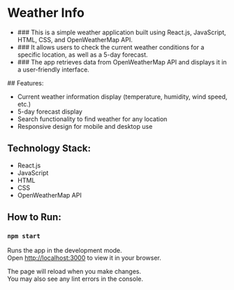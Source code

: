 # Weather Info
<ul>
<li>### This is a simple weather application built using React.js, JavaScript, HTML, CSS, and OpenWeatherMap API.</li>
<li>### It allows users to check the current weather conditions for a specific location, as well as a 5-day forecast.</li>
<li>### The app retrieves data from OpenWeatherMap API and displays it in a user-friendly interface.</li>
</ul>
## Features:
<ul>
<li>Current weather information display (temperature, humidity, wind speed, etc.)</li>
<li>5-day forecast display</li>
<li>Search functionality to find weather for any location</li>
<li>Responsive design for mobile and desktop use</li>
</ul>

## Technology Stack:
<ul>
  <li>React.js</li>
  <li>JavaScript</li>
  <li>HTML</li>
  <li>CSS</li>
  <li>OpenWeatherMap API</li>
</ul>

## How to Run:
### `npm start`

Runs the app in the development mode.\
Open [http://localhost:3000](http://localhost:3000) to view it in your browser.

The page will reload when you make changes.\
You may also see any lint errors in the console.
